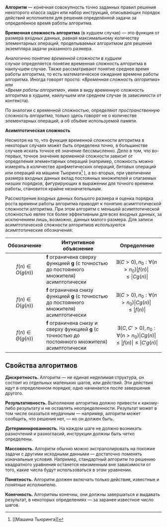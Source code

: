 **Алгоритм** — конечная совокупность точно заданных правил решения некоторого класса задач или набор инструкций, описывающих порядок действий исполнителя для решения определённой задачи за определённое время работы алгоритма. 

**Временная сложность алгоритма** (в худшем случае) — это функция от размера входных данных, равная максимальному количеству элементарных операций, проделываемых алгоритмом для решения экземпляра задачи указанного размера.

Аналогично понятию _временной сложности в худшем случае_ определяется понятие временная сложность алгоритма в наилучшем случае. Также рассматривают понятие среднее время работы алгоритма, то есть математическое ожидание времени работы алгоритма. Иногда говорят просто: «_Временная сложность алгоритма_» или  
«_Время работы алгоритма_», имея в виду временную сложность алгоритма в худшем, наилучшем или среднем случае (в зависимости от контекста).

По аналогии с временной сложностью, определяют _пространственную сложность алгоритма_, только здесь говорят не о количестве элементарных операций, а об объёме используемой памяти. 


**Асимптотическая сложность**

Несмотря на то, что функция временной сложности алгоритма в некоторых случаях может быть определена точно, в большинстве случаев искать точное её значение бессмысленно. Дело в том, что во-первых, точное значение временной сложности зависит от определения элементарных операций (например, сложность можно измерять в количестве арифметических операций, битовых операций или операций на машине Тьюринга[^1] ), а во-вторых, при увеличении размера входных данных вклад постоянных множителей и слагаемых низших порядков, фигурирующих в выражении для точного времени работы, становится крайне незначительным.

Рассмотрение входных данных большого размера и оценка порядка роста времени работы алгоритма приводят к понятию асимптотической сложности алгоритма. При этом алгоритм с меньшей асимптотической сложностью являе                   тся более эффективным для всех входных данных, за исключением лишь, возможно, данных малого размера. Для записи асимптотической сложности алгоритмов используются асимптотические обозначения:

| **Обозначение**       | **Интуитивное объяснение** | **Определение** |
| --------------------- | -------------------------- | --------------- |
| $$ f(n) \in O(g(n))$$ |           **f** ограничена сверху функцией **g** (с точностью до постоянного множителя) асимптотически |       $$ \exists (C > 0), n_0 : \forall (n > n_0)  \vert f(n) \vert \le \vert Cg(n) \vert  $$          |
| $$ f(n) \in \Omega(g(n))$$ |               **f** ограничена снизу функцией **g** (с точностью до постоянного множителя) асимптотически             | $$ \exists (C > 0), n_0 : \forall (n > n_0) \vert Cg(n) \vert \le \vert f(n) \vert $$          |
| $$ f(n) \in \Theta(g(n))$$                      |   **f** ограничена снизу и сверху функцией **g** (с точностью до постоянного множителя) асимптотически                         |       $$ \exists (C, C' > 0), n_0 : \forall (n > n_0) \vert Cg(n) \vert \le \vert f(n) \vert \le \vert C'g(n) \vert$$          |

## **Свойства алгоритмов**

**Дискретность.** Алгоритм — не единая неделимая структура, он состоит из отдельных маленьких шагов, или действий. Эти действия идут в определенном порядке, одно начинается после завершения другого.

**Результативность.** Выполнение алгоритма должно привести к какому-либо результату и не оставлять неопределенности. Результат может в том числе оказаться неудачным — например, алгоритм может сообщить, что решения нет, — но он должен быть.

**Детерминированность.** На каждом шаге не должно возникать разночтений и разногласий, инструкции должны быть четко определены.

**Массовость.** Алгоритм обычно можно экстраполировать на похожие задачи с другими исходными данными — достаточно поменять изначальные условия. Например, стандартный алгоритм по решению квадратного уравнения останется неизменным вне зависимости от того, какие числа будут использоваться в этом уравнении.

**Понятность.** Алгоритм должен включать только действия, известные и понятные исполнителю.

**Конечность.** Алгоритмы конечны, они должны завершаться и выдавать результат, в некоторых определениях — за заранее известное число шагов. 





[^1]: [[Машина Тьюринга]]



